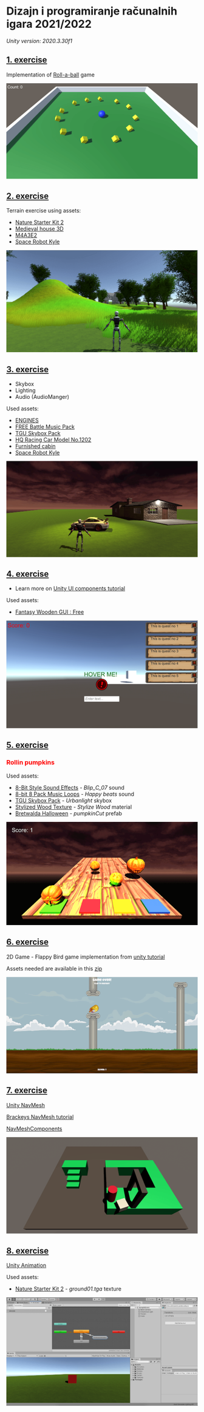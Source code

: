 # Dizajn i programiranje računalnih igara 2021/2022

*Unity version: 2020.3.30f1*





## [1. exercise](Vj_1)
Implementation of [Roll-a-ball](https://learn.unity.com/project/roll-a-ball) game


![Rol](imgs/roll_a_ball.png)






## [2. exercise](Vj_2)

Terrain exercise using assets:

- [Nature Starter Kit 2](https://assetstore.unity.com/packages/3d/environments/nature-starter-kit-2-52977)
- [Medieval house 3D](https://assetstore.unity.com/packages/3d/environments/historic/medieval-house-3d-66708)
- [M4A3E2](https://assetstore.unity.com/packages/3d/vehicles/land/m4a3e2-84358)
- [Space Robot Kyle](https://assetstore.unity.com/packages/3d/characters/robots/space-robot-kyle-4696)

![Terrain](imgs/terrain.png)







## [3. exercise](Vj_3)

- Skybox
- Lighting
- Audio (AudioManger)

Used assets:

- [ENGINES](https://assetstore.unity.com/packages/audio/sound-fx/engines-123836)
- [FREE Battle Music Pack](https://assetstore.unity.com/packages/audio/music/orchestral/free-battle-music-pack-54023)
- [TGU Skybox Pack](https://assetstore.unity.com/packages/2d/textures-materials/sky/tgu-skybox-pack-96433)
- [HQ Racing Car Model No.1202](https://assetstore.unity.com/packages/3d/vehicles/land/hq-racing-car-model-no-1202-128064)
- [Furnished cabin](https://assetstore.unity.com/packages/3d/environments/urban/furnished-cabin-71426)
- [Space Robot Kyle](https://assetstore.unity.com/packages/3d/characters/robots/space-robot-kyle-4696)



![Skybox Audio Lighting](imgs/skybox_audio_lighting.png)




## [4. exercise](Vj_4)

- Learn more on [Unity UI components tutorial](https://learn.unity.com/tutorial/ui-components)

Used assets:

- [Fantasy Wooden GUI : Free](https://assetstore.unity.com/packages/2d/gui/fantasy-wooden-gui-free-103811)



![UI components](imgs/ui_components.png)




## [5. exercise](Vj_5)

<h3 style="color:red">Rollin pumpkins</h3>



Used assets:

- [8-Bit Style Sound Effects](https://assetstore.unity.com/packages/audio/sound-fx/8-bit-style-sound-effects-68228) - *Blip_C_07* sound
- [8-bit 8 Pack Music Loops](https://assetstore.unity.com/packages/audio/music/electronic/8-bit-8-pack-music-loops-60232) - *Happy beats* sound
- [TGU Skybox Pack](https://assetstore.unity.com/packages/2d/textures-materials/sky/tgu-skybox-pack-96433) - *Urbanlight* skybox
- [Stylized Wood Texture](https://assetstore.unity.com/packages/2d/textures-materials/wood/stylized-wood-texture-153499) - *Stylize Wood* material
- [Bretwalda Halloween](https://assetstore.unity.com/packages/3d/props/food/bretwalda-halloween-74177) - *pumpkinCut* prefab



![Rollin pumpkins](imgs/rollin_pumpkins.png)




## [6. exercise](Vj_6)

2D Game - Flappy Bird game implementation from [unity tutorial](https://learn.unity.com/tutorial/live-session-making-a-flappy-bird-style-game)

Assets needed are available in this [zip](./Vj_6/flappy-bird-assets.zip)

![Flappy Bird](imgs/flappy_bird.png)





## [7. exercise](Vj_7)

[Unity NavMesh](https://docs.unity3d.com/2020.3/Documentation/Manual/Navigation.html)

[Brackeys NavMesh tutorial](https://learn.unity.com/tutorial/unity-navmesh)

[NavMeshComponents](https://github.com/Unity-Technologies/NavMeshComponents/tree/master)

![NavMesh](imgs/navmesh.png)




## [8. exercise](Vj_8)

[Unity Animation](https://docs.unity3d.com/Manual/AnimationSection.html)

Used assets:

- [Nature Starter Kit 2](https://assetstore.unity.com/packages/3d/environments/nature-starter-kit-2-52977) - *ground01.tga* texture

![Animation](imgs/animation_1.png)
